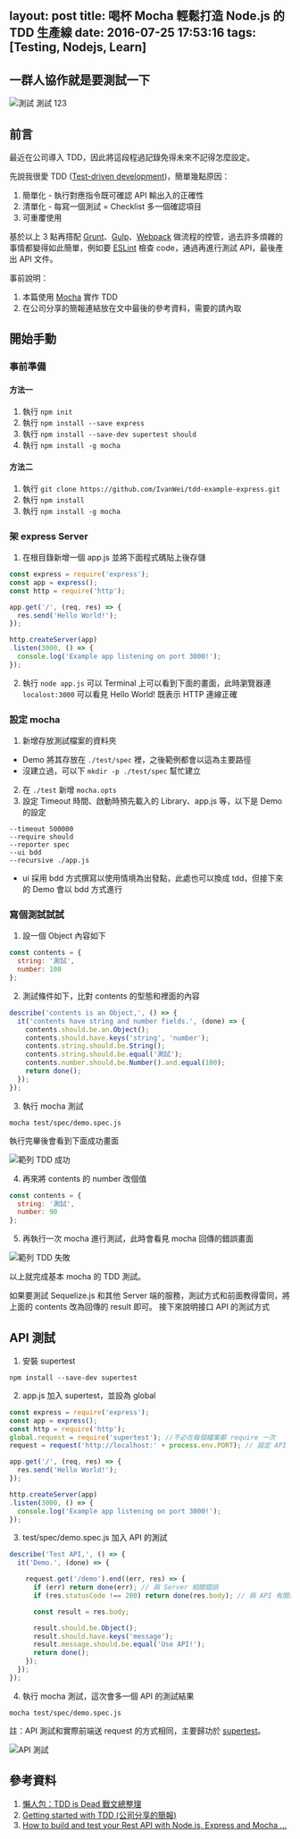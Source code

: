 layout: post
title: 喝杯 Mocha 輕鬆打造 Node.js 的 TDD 生產線
date: 2016-07-25 17:53:16
tags: [Testing, Nodejs, Learn]
---

## 一群人協作就是要測試一下

![測試 測試 123](/images/2016/07/25/TESTING-123.jpg)

## 前言

最近在公司導入 TDD，因此將這段程過記錄免得未來不記得怎麼設定。

先說我很愛 TDD ([Test-driven development](https://zh.wikipedia.org/wiki/%E6%B5%8B%E8%AF%95%E9%A9%B1%E5%8A%A8%E5%BC%80%E5%8F%91 'Test-driven development'))，簡單幾點原因：

1. 簡單化 - 執行對應指令既可確認 API 輸出入的正確性
2. 清單化 - 每寫一個測試 = Checklist 多一個確認項目
3. 可重覆使用

基於以上 3 點再撘配 [Grunt](http://gruntjs.com/ 'Grunt')、[Gulp](http://gulpjs.com/ ' Gulp')、[Webpack](https://webpack.github.io/ 'Webpack') 做流程的控管，過去許多煩雜的事情都變得如此簡單，例如要 [ESLint](http://eslint.org/ 'ESLint') 檢查 code，通過再進行測試 API，最後產出 API 文件。

事前說明：

1. 本篇使用 [Mocha](https://mochajs.org/ 'Mocha') 實作 TDD
2. 在公司分享的簡報連結放在文中最後的參考資料，需要的請內取

<!--more-->

## 開始手動

### 事前準備

#### 方法一
1. 執行 `npm init`
2. 執行 `npm install --save express`
3. 執行 `npm install --save-dev supertest should`
4. 執行 `npm install -g mocha`

#### 方法二
1. 執行 `git clone https://github.com/IvanWei/tdd-example-express.git`
2. 執行 `npm install`
3. 執行 `npm install -g mocha`

### 架 express Server
1. 在根目錄新增一個 app.js 並將下面程式碼貼上後存儲

  ```js
  const express = require('express');
  const app = express();
  const http = require('http');

  app.get('/', (req, res) => {
    res.send('Hello World!');
  });

  http.createServer(app)
  .listen(3000, () => {
    console.log('Example app listening on port 3000!');
  });
  ```
2. 執行 `node app.js` 可以 Terminal 上可以看到下面的畫面，此時瀏覽器連 `localost:3000` 可以看見 Hello World! 既表示 HTTP 連線正確

### 設定 mocha

1. 新增存放測試檔案的資料夾
  - Demo 將其存放在 `./test/spec` 裡，之後範例都會以這為主要路徑
  - 沒建立過，可以下 `mkdir -p ./test/spec` 幫忙建立
2. 在 `./test` 新增 `mocha.opts`
3. 設定 Timeout 時間、啟動時預先載入的 Library、app.js 等，以下是 Demo 的設定

  ```
  --timeout 500000
  --require should
  --reporter spec
  --ui bdd
  --recursive ./app.js
  ```

  - ui 採用 bdd 方式撰寫以使用情境為出發點，此處也可以換成 tdd，但接下來的 Demo 會以 bdd 方式進行

### 寫個測試試試

1. 設一個 Object 內容如下

  ```js
  const contents = {
    string: '測試',
    number: 100
  };
  ```
2. 測試條件如下，比對 contents 的型態和裡面的內容

  ```js
  describe('contents is an Object,', () => {
    it('contents have string and number fields.', (done) => {
      contents.should.be.an.Object();
      contents.should.have.keys('string', 'number');
      contents.string.should.be.String();
      contents.string.should.be.equal('測試');
      contents.number.should.be.Number().and.equal(100);
      return done();
    });
  });
  ```

3. 執行 mocha 測試

  ```shell
  mocha test/spec/demo.spec.js
  ```

  執行完畢後會看到下面成功畫面

  ![範列 TDD 成功](/images/2016/07/25/TDD-SIMPLE-SUCCESS.png)

4. 再來將 contents 的 number 改個值

  ```js
  const contents = {
    string: '測試',
    number: 90
  };
  ```

5. 再執行一次 mocha 進行測試，此時會看見 mocha 回傳的錯誤畫面

  ![範列 TDD 失敗](/images/2016/07/25/TDD-SIMPLE-FAILED.png)

以上就完成基本 mocha 的 TDD 測試。

如果要測試 Sequelize.js 和其他 Server 端的服務，測試方式和前面教得雷同，將上面的 contents 改為回傳的 result 即可。
接下來說明接口 API 的測試方式

## API 測試

1. 安裝 supertest

  ```shell
  npm install --save-dev supertest
  ```

2. app.js 加入 supertest，並設為 global

  ```js
  const express = require('express');
  const app = express();
  const http = require('http');
  global.request = require('supertest'); //不必在每個檔案都 require 一次
  request = request('http://localhost:' + process.env.PORT); // 設定 API 前面的主機位置

  app.get('/', (req, res) => {
    res.send('Hello World!');
  });

  http.createServer(app)
  .listen(3000, () => {
    console.log('Example app listening on port 3000!');
  });
  ```

3. test/spec/demo.spec.js 加入 API 的測試

  ```js
  describe('Test API,', () => {
    it('Demo.', (done) => {

      request.get('/demo').end((err, res) => {
        if (err) return done(err); // 與 Server 相關錯誤
        if (res.statusCode !== 200) return done(res.body); // 與 API 有關的錯誤

        const result = res.body;

        result.should.be.Object();
        result.should.have.keys('message');
        result.message.should.be.equal('Use API!');
        return done();
      });
    });
  });
  ```

4. 執行 mocha 測試，這次會多一個 API 的測試結果

  ```shell
  mocha test/spec/demo.spec.js
  ```

  註：API 測試和實際前端送 request 的方式相同，主要歸功於 [supertest](https://github.com/visionmedia/supertest 'supertest')。

  ![API 測試](/images/2016/07/25/TDD-SIMPLE-API-SUCCESS.png)


## 參考資料
1. [懶人包：TDD is Dead 戰文總整理](http://joe-dev.blogspot.tw/2014/06/tdd-is-dead.html '懶人包：TDD is Dead 戰文總整理')
2. [Getting started with TDD (公司分享的簡報)](http://www.slideshare.net/Ivan_wei/getting-started-with-tdd-63869156 'Getting started with TDD  (公司分享的簡報)')
3. [How to build and test your Rest API with Node.js, Express and Mocha ...](https://thewayofcode.wordpress.com/2013/04/21/how-to-build-and-test-rest-api-with-nodejs-express-mocha/ 'How to build and test your Rest API with Node.js, Express and Mocha ...')
